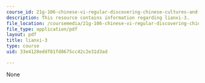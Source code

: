 ```yaml
---
course_id: 21g-106-chinese-vi-regular-discovering-chinese-cultures-and-societies-spring-2003
description: This resource contains information regarding lianxi-3.
file_location: /coursemedia/21g-106-chinese-vi-regular-discovering-chinese-cultures-and-societies-spring-2003/33e4128eddf81fd8675cc42c2e31d3ad_MIT21G_106S03_lianxi3.pdf
file_type: application/pdf
layout: pdf
title: lianxi-3
type: course
uid: 33e4128eddf81fd8675cc42c2e31d3ad

---
```

None